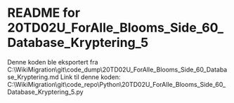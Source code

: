 # README for 20TD02U_ForAlle_Blooms_Side_60_Database_Kryptering_5
Denne koden ble eksportert fra C:\WikiMigration\git\code_dump\20TD02U_ForAlle_Blooms_Side_60_Database_Kryptering.md
Link til denne koden: C:\WikiMigration\git\code_repo\Python\20TD02U_ForAlle_Blooms_Side_60_Database_Kryptering_5.py
